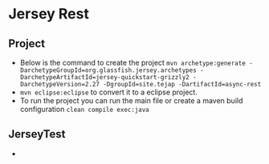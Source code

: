 # Jersey Rest

## Project

* Below is the command to create the project
`mvn archetype:generate -DarchetypeGroupId=org.glassfish.jersey.archetypes -DarchetypeArtifactId=jersey-quickstart-grizzly2 -DarchetypeVersion=2.27 -DgroupId=site.tejap -DartifactId=async-rest`
* `mvn eclipse:eclipse` to convert it to a eclipse project.
* To run the project you can run the main file or create a maven build configuration `clean compile exec:java`

## JerseyTest

*